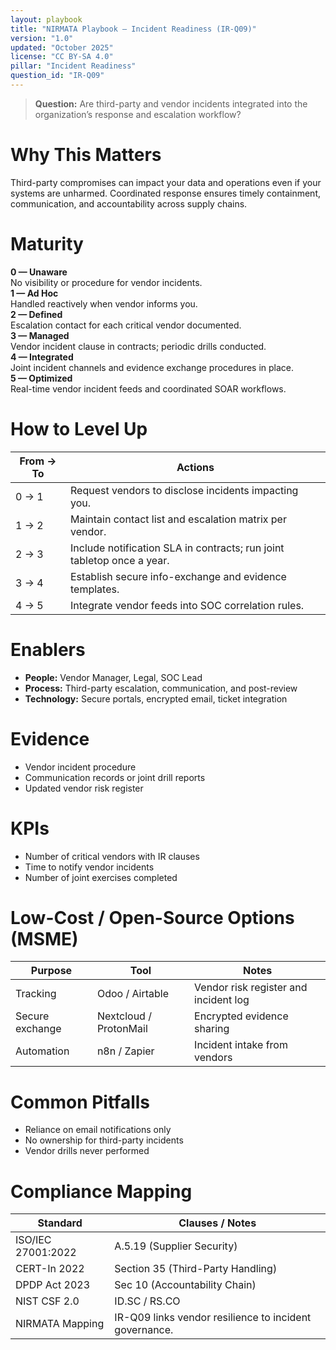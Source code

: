 ```yaml
---
layout: playbook
title: "NIRMATA Playbook — Incident Readiness (IR-Q09)"
version: "1.0"
updated: "October 2025"
license: "CC BY-SA 4.0"
pillar: "Incident Readiness"
question_id: "IR-Q09"
---
```


> **Question:** Are third-party and vendor incidents integrated into the organization’s response and escalation workflow?

# Why This Matters
Third-party compromises can impact your data and operations even if your systems are unharmed. Coordinated response ensures timely containment, communication, and accountability across supply chains.

# Maturity
<div class="levels-grid">
  <div class="level level-0"><strong>0 — Unaware</strong><br>No visibility or procedure for vendor incidents.</div>
  <div class="level level-1"><strong>1 — Ad Hoc</strong><br>Handled reactively when vendor informs you.</div>
  <div class="level level-2"><strong>2 — Defined</strong><br>Escalation contact for each critical vendor documented.</div>
  <div class="level level-3"><strong>3 — Managed</strong><br>Vendor incident clause in contracts; periodic drills conducted.</div>
  <div class="level level-4"><strong>4 — Integrated</strong><br>Joint incident channels and evidence exchange procedures in place.</div>
  <div class="level level-5"><strong>5 — Optimized</strong><br>Real-time vendor incident feeds and coordinated SOAR workflows.</div>
</div>

# How to Level Up

| From → To | Actions |
|---|---|
|0 → 1|Request vendors to disclose incidents impacting you.|
|1 → 2|Maintain contact list and escalation matrix per vendor.|
|2 → 3|Include notification SLA in contracts; run joint tabletop once a year.|
|3 → 4|Establish secure info-exchange and evidence templates.|
|4 → 5|Integrate vendor feeds into SOC correlation rules.|

# Enablers
- **People:** Vendor Manager, Legal, SOC Lead  
- **Process:** Third-party escalation, communication, and post-review  
- **Technology:** Secure portals, encrypted email, ticket integration  

# Evidence
- Vendor incident procedure  
- Communication records or joint drill reports  
- Updated vendor risk register  

# KPIs
- Number of critical vendors with IR clauses  
- Time to notify vendor incidents  
- Number of joint exercises completed  

# Low-Cost / Open-Source Options (MSME)

| Purpose | Tool | Notes |
|---|---|---|
|Tracking|Odoo / Airtable|Vendor risk register and incident log|
|Secure exchange|Nextcloud / ProtonMail|Encrypted evidence sharing|
|Automation|n8n / Zapier|Incident intake from vendors|

# Common Pitfalls
- Reliance on email notifications only  
- No ownership for third-party incidents  
- Vendor drills never performed  

# Compliance Mapping

| Standard | Clauses / Notes |
|---|---|
|ISO/IEC 27001:2022|A.5.19 (Supplier Security)|
|CERT-In 2022|Section 35 (Third-Party Handling)|
|DPDP Act 2023|Sec 10 (Accountability Chain)|
|NIST CSF 2.0|ID.SC / RS.CO|
|NIRMATA Mapping|IR-Q09 links vendor resilience to incident governance.|

